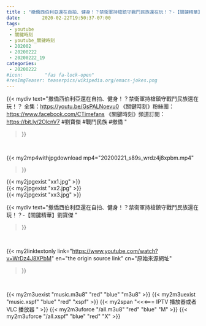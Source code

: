 ```yaml
---
title : "撤僑西伯利亞還在自拍、健身！？禁衛軍持槍鎮守戰鬥民族還在玩！？-【關鍵精華】劉寶傑 "
date:        2020-02-22T19:50:37-07:00
tags:
 - youtube
 - 關鍵時刻
 - youtube_關鍵時刻
 - 202002
 - 20200222
 - 20200222_19
categories:
 - 20200222
#icon:        "fas fa-lock-open"
#resImgTeaser: teaserpics/wikipedia.org/emacs-jokes.png
---
```


{{< mydiv text="撤僑西伯利亞還在自拍、健身！？禁衛軍持槍鎮守戰鬥民族還在玩！？ 全集：https://youtu.be/GsPALNoevu0  《關鍵時刻》粉絲團：https://www.facebook.com/CTimefans 《關鍵時刻》頻道訂閱：https://bit.ly/2OlcnV7  #劉寶傑 #戰鬥民族 #撤僑 "
>}}
<br>


{{< my2mp4withjpgdownload mp4="20200221_s89s_wrdz4j8xpbm.mp4"
>}}

{{< my2jpgexist "xx1.jpg" >}}<br>
{{< my2jpgexist "xx2.jpg" >}}<br>
{{< my2jpgexist "xx3.jpg" >}}<br>



{{< mydiv text="撤僑西伯利亞還在自拍、健身！？禁衛軍持槍鎮守戰鬥民族還在玩！？-【關鍵精華】劉寶傑 "
>}}
<br>

{{< my2linktextonly link="https://www.youtube.com/watch?v=WrDz4J8XPbM"
en="the origin source link" cn="原始來源網址"
>}}


<br>

{{< my2m3uexist "music.m3u8" "red"  "blue" "m3u8" >}} {{< my2m3uexist "music.xspf" "blue" "red"  "xspf" >}} {{< my2span "<<<=== IPTV 播放器或者 VLC 播放器 " >}} {{< my2m3uforce "/all.m3u8" "red"  "blue" "M" >}} {{< my2m3uforce "/all.xspf" "blue" "red"  "X" >}} 
